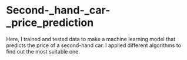 # Second-_hand-_car-_price_prediction
Here, I trained and tested data to make a machine learning model that predicts the price of a second-hand car. I applied different algorithms to find out the most suitable one.
